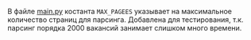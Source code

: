 В файле [main.py](main.py) костанта ```MAX_PAGEES``` указывает на максимальное количество страниц для парсинга. Добавлена для тестирования, т.к. парсинг порядка 2000 вакансий занимает слишком много времени.
